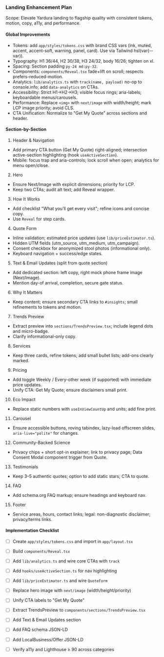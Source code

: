 ### Landing Enhancement Plan

Scope: Elevate Yardura landing to flagship quality with consistent tokens, motion, copy, a11y, and performance.

#### Global Improvements
- Tokens: add `app/styles/tokens.css` with brand CSS vars (ink, muted, accent, accent-soft, warning, panel, card). Use via Tailwind hsl(var(--var)).
- Typography: H1 36/44, H2 30/38, H3 24/32, body 16/26; tighten on xl.
- Spacing: Section padding `py-24 md:py-32`.
- Components: `components/Reveal.tsx` fade+lift on scroll; respects prefers-reduced-motion.
- Analytics: `lib/analytics.ts` with `track(name, payload)` no-op to console.info; add `data-analytics` on CTAs.
- Accessibility: Strict H1→H2→H3; visible focus rings; aria-labels; keyboardable menus/carousels.
- Performance: Replace `<img>` with `next/image` with width/height; mark LCP image priority; avoid CLS.
- CTA Unification: Normalize to "Get My Quote" across sections and header.

#### Section-by-Section
1) Header & Navigation
- Add primary CTA button (Get My Quote) right-aligned; intersection active-section highlighting (hook `useActiveSection`).
- Mobile: focus trap and aria-controls; lock scroll when open; analytics for menu open/close.

2) Hero
- Ensure Next/Image with explicit dimensions; priority for LCP.
- Keep two CTAs; audit alt text; add Reveal wrapper.

3) How It Works
- Add checklist "What you’ll get every visit"; refine icons and concise copy.
- Use `Reveal` for step cards.

4) Quote Form
- Inline validation; estimated price updates (use `lib/priceEstimator.ts`).
- Hidden UTM fields (utm_source, utm_medium, utm_campaign).
- Consent checkbox for anonymized stool photos (informational only).
- Keyboard navigation + success/edge states.

5) Text & Email Updates (split from quote section)
- Add dedicated section: left copy, right mock phone frame image (Next/Image).
- Mention day-of arrival, completion, secure gate status.

6) Why It Matters
- Keep content; ensure secondary CTA links to `#insights`; small refinements to tokens and motion.

7) Trends Preview
- Extract preview into `sections/TrendsPreview.tsx`; include legend dots and micro-badge.
- Clarify informational-only copy.

8) Services
- Keep three cards, refine tokens; add small bullet lists; add-ons clearly marked.

9) Pricing
- Add toggle Weekly / Every-other week (if supported) with immediate price updates.
- Unify CTA: Get My Quote; ensure disclaimers small print.

10) Eco Impact
- Replace static numbers with `useInViewCountUp` and units; add fine print.

11) Carousel
- Ensure accessible buttons, roving tabindex, lazy-load offscreen slides, `aria-live="polite"` for changes.

12) Community-Backed Science
- Privacy chips + short opt-in explainer; link to privacy page; Data Consent Modal component trigger from Quote.

13) Testimonials
- Keep 3–5 authentic quotes; option to add static stars; CTA to quote.

14) FAQ
- Add schema.org FAQ markup; ensure headings and keyboard nav.

15) Footer
- Service areas, hours, contact links; legal: non-diagnostic disclaimer; privacy/terms links.

#### Implementation Checklist
- [ ] Create `app/styles/tokens.css` and import in `app/layout.tsx`
- [ ] Build `components/Reveal.tsx`
- [ ] Add `lib/analytics.ts` and wire core CTAs with `track`
- [ ] Add `hooks/useActiveSection.ts` for nav highlighting
- [ ] Add `lib/priceEstimator.ts` and wire `QuoteForm`
- [ ] Replace hero image with `next/image` (width/height/priority)
- [ ] Unify CTA labels to "Get My Quote"
- [ ] Extract TrendsPreview to `components/sections/TrendsPreview.tsx`
- [ ] Add Text & Email Updates section
- [ ] Add FAQ schema JSON-LD
- [ ] Add LocalBusiness/Offer JSON-LD
- [ ] Verify a11y and Lighthouse ≥ 90 across categories

